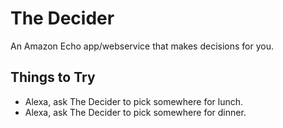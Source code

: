 # The Decider

An Amazon Echo app/webservice that makes decisions for you.

## Things to Try

* Alexa, ask The Decider to pick somewhere for lunch.
* Alexa, ask The Decider to pick somewhere for dinner.
